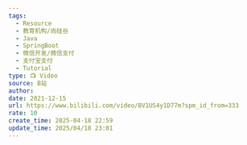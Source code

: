 ```yaml
---
tags:
  - Resource
  - 教育机构/尚硅谷
  - Java
  - SpringBoot
  - 微信开发/微信支付
  - 支付宝支付
  - Tutorial
type: 📺 Video
source: B站
author: 
date: 2021-12-15
url: https://www.bilibili.com/video/BV1US4y1D77m?spm_id_from=333
rate: 10
create_time: 2025-04-18 22:59
update_time: 2025/04/18 23:01
---
```

